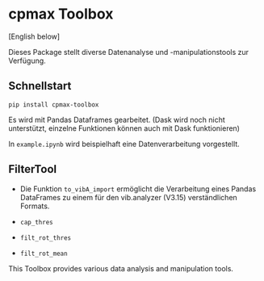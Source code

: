# cpmax Toolbox
[English below]

Dieses Package stellt diverse Datenanalyse und -manipulationstools zur Verfügung. 

## Schnellstart
````
pip install cpmax-toolbox
````

Es wird mit Pandas Dataframes gearbeitet. (Dask wird noch nicht unterstützt, einzelne Funktionen können auch mit Dask funktionieren)

In `example.ipynb` wird beispielhaft eine Datenverarbeitung vorgestellt.



## FilterTool
- Die Funktion `to_vibA_import` ermöglicht die Verarbeitung eines Pandas DataFrames zu einem für den vib.analyzer (V3.15) verständlichen Formats. 

- `cap_thres`

- `filt_rot_thres`

- `filt_rot_mean`

This Toolbox provides various data analysis and manipulation tools.
